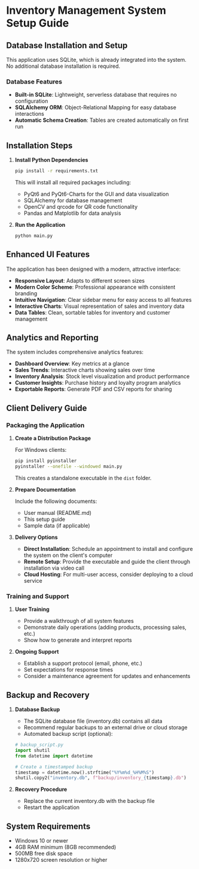 # Inventory Management System Setup Guide

## Database Installation and Setup

This application uses SQLite, which is already integrated into the system. No additional database installation is required.

### Database Features
- **Built-in SQLite**: Lightweight, serverless database that requires no configuration
- **SQLAlchemy ORM**: Object-Relational Mapping for easy database interactions
- **Automatic Schema Creation**: Tables are created automatically on first run

## Installation Steps

1. **Install Python Dependencies**

   ```bash
   pip install -r requirements.txt
   ```

   This will install all required packages including:
   - PyQt6 and PyQt6-Charts for the GUI and data visualization
   - SQLAlchemy for database management
   - OpenCV and qrcode for QR code functionality
   - Pandas and Matplotlib for data analysis

2. **Run the Application**

   ```bash
   python main.py
   ```

## Enhanced UI Features

The application has been designed with a modern, attractive interface:

- **Responsive Layout**: Adapts to different screen sizes
- **Modern Color Scheme**: Professional appearance with consistent branding
- **Intuitive Navigation**: Clear sidebar menu for easy access to all features
- **Interactive Charts**: Visual representation of sales and inventory data
- **Data Tables**: Clean, sortable tables for inventory and customer management

## Analytics and Reporting

The system includes comprehensive analytics features:

- **Dashboard Overview**: Key metrics at a glance
- **Sales Trends**: Interactive charts showing sales over time
- **Inventory Analysis**: Stock level visualization and product performance
- **Customer Insights**: Purchase history and loyalty program analytics
- **Exportable Reports**: Generate PDF and CSV reports for sharing

## Client Delivery Guide

### Packaging the Application

1. **Create a Distribution Package**

   For Windows clients:
   ```bash
   pip install pyinstaller
   pyinstaller --onefile --windowed main.py
   ```

   This creates a standalone executable in the `dist` folder.

2. **Prepare Documentation**

   Include the following documents:
   - User manual (README.md)
   - This setup guide
   - Sample data (if applicable)

3. **Delivery Options**

   - **Direct Installation**: Schedule an appointment to install and configure the system on the client's computer
   - **Remote Setup**: Provide the executable and guide the client through installation via video call
   - **Cloud Hosting**: For multi-user access, consider deploying to a cloud service

### Training and Support

1. **User Training**
   - Provide a walkthrough of all system features
   - Demonstrate daily operations (adding products, processing sales, etc.)
   - Show how to generate and interpret reports

2. **Ongoing Support**
   - Establish a support protocol (email, phone, etc.)
   - Set expectations for response times
   - Consider a maintenance agreement for updates and enhancements

## Backup and Recovery

1. **Database Backup**
   - The SQLite database file (inventory.db) contains all data
   - Recommend regular backups to an external drive or cloud storage
   - Automated backup script (optional):

   ```python
   # backup_script.py
   import shutil
   from datetime import datetime
   
   # Create a timestamped backup
   timestamp = datetime.now().strftime("%Y%m%d_%H%M%S")
   shutil.copy2("inventory.db", f"backup/inventory_{timestamp}.db")
   ```

2. **Recovery Procedure**
   - Replace the current inventory.db with the backup file
   - Restart the application

## System Requirements

- Windows 10 or newer
- 4GB RAM minimum (8GB recommended)
- 500MB free disk space
- 1280x720 screen resolution or higher